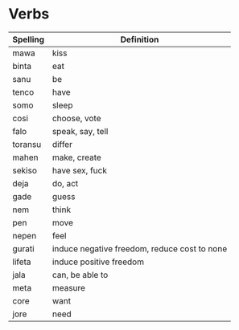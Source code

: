# Verbs

| Spelling | Definition |
|----------|------------|
| mawa | kiss |
| binta | eat |
| sanu | be |
| tenco | have |
| somo | sleep |
| cosi | choose, vote |
| falo | speak, say, tell |
| toransu | differ |
| mahen | make, create |
| sekiso | have sex, fuck |
| deja | do, act |
| gade | guess |
| nem | think |
| pen | move |
| nepen | feel |
| gurati | induce negative freedom, reduce cost to none |
| lifeta | induce positive freedom |
| jala | can, be able to |
| meta | measure |
| core | want |
| jore | need |
